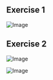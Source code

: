 ## Exercise 1
![Image](https://github.com/user-attachments/assets/2db5e8b4-72f8-442c-b9c2-d6ac49d0fd66)
## Exercise 2
![Image](https://github.com/user-attachments/assets/645bf200-9d84-454e-8abe-415e466e2a65)

![Image](https://github.com/user-attachments/assets/387eea67-b6e7-46ed-93a3-2c88c756242a)
